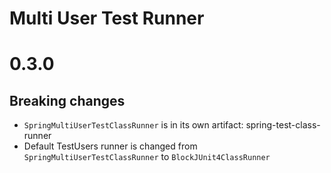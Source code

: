 Multi User Test Runner
======================

# 0.3.0

## Breaking changes

* `SpringMultiUserTestClassRunner` is in its own artifact: spring-test-class-runner
* Default TestUsers runner is changed from `SpringMultiUserTestClassRunner` to `BlockJUnit4ClassRunner`